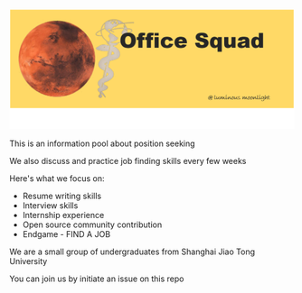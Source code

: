 ![Header](./resources/header.png)

This is an information pool about position seeking

We also discuss and practice job finding skills every few weeks

Here's what we focus on:

- Resume writing skills
- Interview skills
- Internship experience
- Open source community contribution
- Endgame - FIND A JOB

We are a small group of undergraduates from Shanghai Jiao Tong University

You can join us by initiate an issue on this repo

